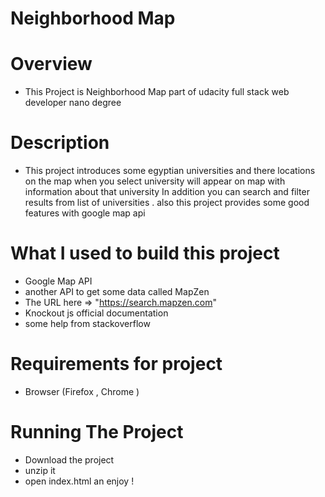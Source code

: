 # Neighborhood Map 

# Overview 

- This Project is Neighborhood Map part of udacity full stack web developer nano degree 

# Description

- This project introduces some egyptian universities and there locations on the map
  when you select university will appear on map with information about that university
  In addition you can search and filter results from list of universities . also this
  project provides some good features with google map api 

# What I used to build this project 
- Google Map API 
- another API to get some data called MapZen
- The URL here => "https://search.mapzen.com"
- Knockout js official documentation 
- some help from stackoverflow 
	
 
# Requirements for project 

- Browser (Firefox , Chrome )

# Running The Project

- Download the project 
- unzip it
- open index.html an enjoy !
